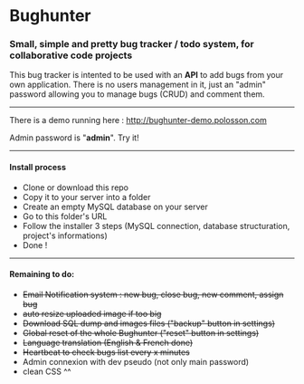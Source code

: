 # Bughunter
### Small, simple and pretty bug tracker / todo system, for collaborative code projects

This bug tracker is intented to be used with an **API** to add bugs from your own application. There is no users management in it, just an "admin" password allowing you to manage bugs (CRUD) and comment them.

----
There is a demo running here : http://bughunter-demo.polosson.com

Admin password is "**admin**". Try it!

----
#### Install process
  - Clone or download this repo
  - Copy it to your server into a folder
  - Create an empty MySQL database on your server
  - Go to this folder's URL
  - Follow the installer 3 steps (MySQL connection, database structuration, project's informations)
  - Done !

----
#### Remaining to do:
  - <s>Email Notification system : new bug, close bug, new comment, assign bug</s>
  - <s>auto resize uploaded image if too big</s>
  - <s>Download SQL dump and images files ("backup" button in settings)</s>
  - <s>Global reset of the whole Bughunter ("reset" button in settings)</s>
  - <s>Language translation (English & French done)</s>
  - <s>Heartbeat to check bugs list every x minutes</s>
  - Admin connexion with dev pseudo (not only main password)
  - clean CSS ^^
